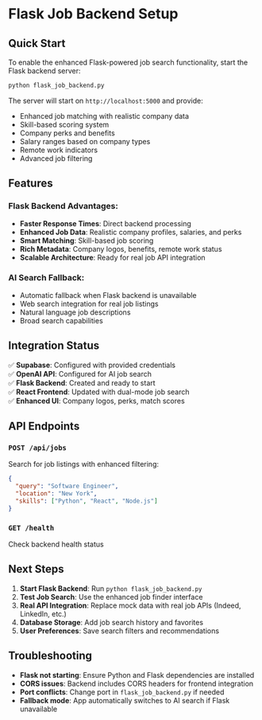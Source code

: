 # Flask Job Backend Setup

## Quick Start

To enable the enhanced Flask-powered job search functionality, start the Flask backend server:

```bash
python flask_job_backend.py
```

The server will start on `http://localhost:5000` and provide:

- Enhanced job matching with realistic company data
- Skill-based scoring system
- Company perks and benefits
- Salary ranges based on company types
- Remote work indicators
- Advanced job filtering

## Features

### Flask Backend Advantages:
- **Faster Response Times**: Direct backend processing
- **Enhanced Job Data**: Realistic company profiles, salaries, and perks
- **Smart Matching**: Skill-based job scoring
- **Rich Metadata**: Company logos, benefits, remote work status
- **Scalable Architecture**: Ready for real job API integration

### AI Search Fallback:
- Automatic fallback when Flask backend is unavailable
- Web search integration for real job listings
- Natural language job descriptions
- Broad search capabilities

## Integration Status

✅ **Supabase**: Configured with provided credentials  
✅ **OpenAI API**: Configured for AI job search  
✅ **Flask Backend**: Created and ready to start  
✅ **React Frontend**: Updated with dual-mode job search  
✅ **Enhanced UI**: Company logos, perks, match scores  

## API Endpoints

### `POST /api/jobs`
Search for job listings with enhanced filtering:

```json
{
  "query": "Software Engineer",
  "location": "New York",
  "skills": ["Python", "React", "Node.js"]
}
```

### `GET /health`
Check backend health status

## Next Steps

1. **Start Flask Backend**: Run `python flask_job_backend.py`
2. **Test Job Search**: Use the enhanced job finder interface
3. **Real API Integration**: Replace mock data with real job APIs (Indeed, LinkedIn, etc.)
4. **Database Storage**: Add job search history and favorites
5. **User Preferences**: Save search filters and recommendations

## Troubleshooting

- **Flask not starting**: Ensure Python and Flask dependencies are installed
- **CORS issues**: Backend includes CORS headers for frontend integration
- **Port conflicts**: Change port in `flask_job_backend.py` if needed
- **Fallback mode**: App automatically switches to AI search if Flask unavailable
